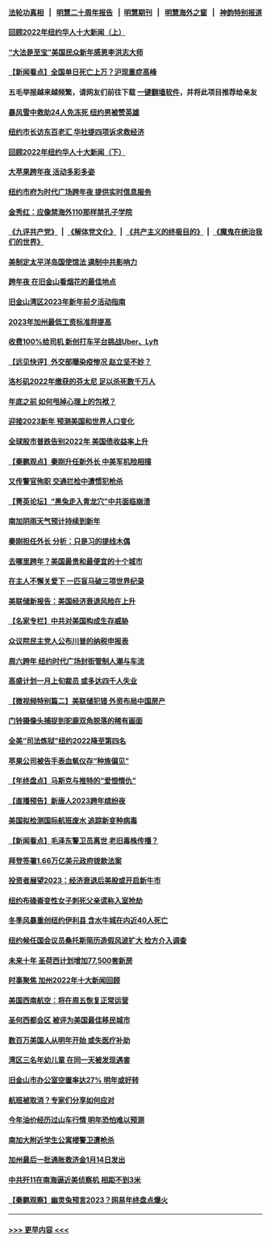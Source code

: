 #### [法轮功真相](https://github.com/gfw-breaker/truth/blob/master/README.md?t=0) &nbsp;&nbsp;|&nbsp;&nbsp; [明慧二十周年报告](https://github.com/gfw-breaker/mh-reports/blob/master/README.md?t=0) &nbsp;&nbsp;|&nbsp;&nbsp;[明慧期刊](https://github.com/gfw-breaker/mh-qikan) &nbsp;&nbsp;|&nbsp;&nbsp; [明慧海外之窗](https://github.com/gfw-breaker/mh-news/blob/master/README.md?t=0) &nbsp;&nbsp;|&nbsp;&nbsp; [神韵特别报道](https://github.com/gfw-breaker/mh-news/blob/master/shenyun.md?t=0)
#### [回顾2022年纽约华人十大新闻（上）](../pages/nsc412/n13894963.md?t=01010043) 
#### [“大法是至宝”美国民众新年感恩李洪志大师](../pages/nsc412/n13895026.md?t=01010043) 
#### [【新闻看点】全国单日死亡上万？沪现重症高峰](../pages/nsc412/n13895833.md?t=01010043) 
#### 五毛举报越来越频繁，请网友们前往下载 [一键翻墙软件](https://github.com/gfw-breaker/ssr-accounts)，并将此项目推荐给亲友
#### [暴风雪中救助24人免冻死 纽约男被赞英雄](../pages/nsc412/n13895944.md?t=01010043) 
#### [纽约市长访东百老汇 华社提四项诉求救经济](../pages/nsc412/n13895912.md?t=01010043) 
#### [回顾2022年纽约华人十大新闻（下）](../pages/nsc412/n13895946.md?t=01010043) 
#### [大苹果跨年夜 活动多彩多姿](../pages/nsc412/n13895910.md?t=01010043) 
#### [纽约市府为时代广场跨年夜 提供实时信息服务](../pages/nsc412/n13895908.md?t=01010043) 
#### [金秀红：应像禁海外110那样禁孔子学院](../pages/nsc412/n13895989.md?t=01010043) 
#### [《九评共产党》](https://github.com/begood0513/9ping.md/blob/master/README.md) &nbsp;|&nbsp; [《解体党文化》](../../../../jtdwh.md/blob/master/README.md)  &nbsp;|&nbsp; [《共产主义的终极目的》](../../../../gczydzjmd.md/blob/master/README.md) &nbsp;|&nbsp; [《魔鬼在统治我们的世界》](../../../../mgztzwmdsj.md/blob/master/README.md) 
#### [美制定太平洋岛国使馆法 遏制中共影响力](../pages/nsc412/n13895823.md?t=01010043) 
#### [跨年夜 在旧金山看烟花的最佳地点](../pages/nsc412/n13895936.md?t=01010043) 
#### [旧金山湾区2023年新年前夕活动指南](../pages/nsc412/n13895923.md?t=01010043) 
#### [2023年加州最低工资标准将提高](../pages/nsc412/n13895900.md?t=01010043) 
#### [收费100%给司机 新创打车平台挑战Uber、Lyft](../pages/nsc412/n13895898.md?t=01010043) 
#### [【远见快评】外交部曝染疫惨况 赵立坚不妙？](../pages/nsc412/n13895840.md?t=01010043) 
#### [洛杉矶2022年缴获的芬太尼 足以杀死数千万人](../pages/nsc412/n13895883.md?t=01010043) 
#### [年底之前 如何甩掉心理上的包袱？](../pages/nsc412/n13895872.md?t=01010043) 
#### [迎接2023新年 预测美国和世界人口变化](../pages/nsc412/n13895867.md?t=01010043) 
#### [全球股市普跌告别2022年 美国债收益率上升](../pages/nsc412/n13895789.md?t=01010043) 
#### [【秦鹏观点】秦刚升任新外长 中美军机险相撞](../pages/nsc412/n13895719.md?t=01010043) 
#### [又传警官殉职 交通拦检中遭惯犯枪杀](../pages/nsc412/n13895835.md?t=01010043) 
#### [【菁英论坛】“黑兔走入青龙穴”中共面临崩溃](../pages/nsc412/n13895575.md?t=01010043) 
#### [南加阴雨天气预计持续到新年](../pages/nsc412/n13895812.md?t=01010043) 
#### [秦刚担任外长 分析：只是习的提线木偶](../pages/nsc412/n13895637.md?t=01010043) 
#### [去哪里跨年？美国最贵和最便宜的十个城市](../pages/nsc412/n13895532.md?t=01010043) 
#### [在主人不懈关爱下 一匹盲马破三项世界纪录](../pages/nsc412/n13892398.md?t=01010043) 
#### [美联储新报告：美国经济衰退风险在上升](../pages/nsc412/n13895782.md?t=01010043) 
#### [【名家专栏】中共对美国构成生存威胁](../pages/nsc412/n13894391.md?t=01010043) 
#### [众议院民主党人公布川普的纳税申报表](../pages/nsc412/n13895593.md?t=01010043) 
#### [周六跨年 纽约时代广场封街管制人潮与车流](../pages/nsc412/n13894990.md?t=01010043) 
#### [高盛计划一月上旬裁员 或多达四千人失业](../pages/nsc412/n13895512.md?t=01010043) 
#### [【微视频特别篇二】美联储犯错 外资布局中国房产](../pages/nsc412/n13895476.md?t=01010043) 
#### [门铃摄像头捕捉到驼鹿双角脱落的稀有画面](../pages/nsc412/n13893190.md?t=01010043) 
#### [全美“司法炼狱”纽约2022降至第四名](../pages/nsc412/n13894983.md?t=01010043) 
#### [苹果公司被告手表血氧仪存“种族偏见”](../pages/nsc412/n13894993.md?t=01010043) 
#### [【年终盘点】马斯克与推特的“爱恨情仇”](../pages/nsc412/n13893800.md?t=01010043) 
#### [【直播预告】新唐人2023跨年缤纷夜](../pages/nsc412/n13894666.md?t=01010043) 
#### [美国拟检测国际航班废水 追踪新变种病毒](../pages/nsc412/n13895092.md?t=01010043) 
#### [【新闻看点】毛泽东警卫员离世 老旧毒株传播？](../pages/nsc412/n13894728.md?t=01010043) 
#### [拜登签署1.66万亿美元政府拨款法案](../pages/nsc412/n13894915.md?t=01010043) 
#### [投资者展望2023：经济衰退后美股或开启新牛市](../pages/nsc412/n13894818.md?t=01010043) 
#### [纽约布碌崙变性女子刺死父亲谎称入室抢劫](../pages/nsc412/n13894981.md?t=01010043) 
#### [冬季风暴重创纽约伊利县 含水牛城在内近40人死亡](../pages/nsc412/n13894934.md?t=01010043) 
#### [纽约候任国会议员桑托斯简历造假风波扩大 检方介入调查](../pages/nsc412/n13894932.md?t=01010043) 
#### [未来十年 圣荷西计划增加77,500套新房](../pages/nsc412/n13895060.md?t=01010043) 
#### [时事聚焦 加州2022年十大新闻回顾](../pages/nsc412/n13894973.md?t=01010043) 
#### [美国西南航空：将在周五恢复正常运营](../pages/nsc412/n13895009.md?t=01010043) 
#### [圣何西都会区 被评为美国最佳移民城市](../pages/nsc412/n13894977.md?t=01010043) 
#### [数百万美国人从明年开始 或失医疗补助](../pages/nsc412/n13894958.md?t=01010043) 
#### [湾区三名年幼儿童 在同一天被发现遇害](../pages/nsc412/n13894944.md?t=01010043) 
#### [旧金山市办公室空置率达27% 明年或好转](../pages/nsc412/n13894923.md?t=01010043) 
#### [航班被取消？专家们分享如何应对](../pages/nsc412/n13894913.md?t=01010043) 
#### [今年油价经历过山车行情 明年恐怕难以预测](../pages/nsc412/n13894718.md?t=01010043) 
#### [南加大附近学生公寓楼警卫遭枪杀](../pages/nsc412/n13894815.md?t=01010043) 
#### [加州最后一批通胀救济金1月14日发出](../pages/nsc412/n13894797.md?t=01010043) 
#### [中共歼11在南海逼近美侦察机 相距不到3米](../pages/nsc412/n13894594.md?t=01010043) 
#### [【秦鹏观察】幽灵兔预言2023？网易年终盘点爆火](../pages/nsc412/n13894708.md?t=01010043) 

----
#### [ >>> 更早内容 <<< ](../indexes/nsc412-earlier.md)
